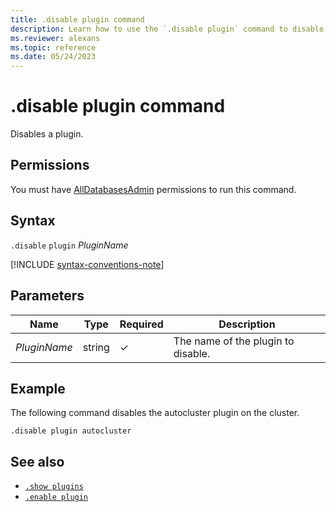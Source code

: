 ```yaml
---
title: .disable plugin command
description: Learn how to use the `.disable plugin` command to disable a plugin. 
ms.reviewer: alexans
ms.topic: reference
ms.date: 05/24/2023
---
```

# .disable plugin command

Disables a plugin.

## Permissions

You must have [AllDatabasesAdmin](access-control/role-based-access-control.md) permissions to run this command.

## Syntax

`.disable` `plugin` *PluginName*

[!INCLUDE [syntax-conventions-note](../../includes/syntax-conventions-note.md)]

## Parameters

|Name|Type|Required|Description|
|--|--|--|--|
|*PluginName*|string|&check;|The name of the plugin to disable.|

## Example

The following command disables the autocluster plugin on the cluster.

```kusto
.disable plugin autocluster
```

## See also

* [`.show plugins`](show-plugins.md)
* [`.enable plugin`](enable-plugin.md)
